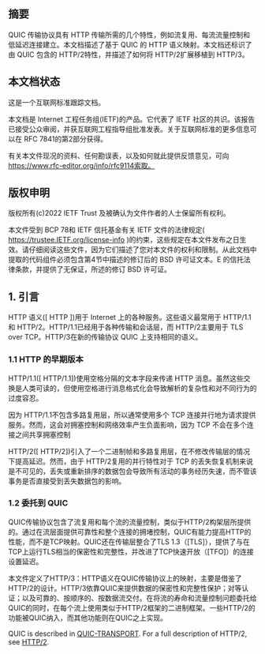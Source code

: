 ## 摘要
QUIC 传输协议具有 HTTP 传输所需的几个特性，例如流复用、每流流量控制和低延迟连接建立。本文档描述了基于 QUIC 的 HTTP 语义映射。本文档还标识了由 QUIC 包含的 HTTP/2特性，并描述了如何将 HTTP/2扩展移植到 HTTP/3。

## 本文档状态

这是一个互联网标准跟踪文档。

本文档是 Internet 工程任务组(IETF)的产品。它代表了 IETF 社区的共识。该报告已接受公众审阅，并获互联网工程指导组批准发表。关于互联网标准的更多信息可以在 RFC 7841的第2部分获得。

有关本文件现况的资料、任何勘误表，以及如何就此提供反馈意见，可向 https://www.rfc-editor.org/info/rfc9114索取。

## 版权申明

版权所有(c)2022 IETF Trust 及被确认为文件作者的人士保留所有权利。

本文件受到 BCP 78和 IETF 信托基金有关 IETF 文件的法律规定( https://trustee.IETF.org/license-info )的约束，这些规定在本文件发布之日生效。请仔细阅读这些文件，因为它们描述了您对本文件的权利和限制。从此文档中提取的代码组件必须包含第4节中描述的修订后的 BSD 许可证文本。E 的信托法律条款，并提供了无保证，所述的修订 BSD 许可证。


## 1. 引言

HTTP 语义([ HTTP ])用于 Internet 上的各种服务。这些语义最常用于 HTTP/1.1和 HTTP/2。HTTP/1.1已经用于各种传输和会话层，而 HTTP/2主要用于 TLS over TCP。HTTP/3在新的传输协议 QUIC 上支持相同的语义。

### 1.1 HTTP 的早期版本

HTTP/1.1([ HTTP/1.1])使用空格分隔的文本字段来传递 HTTP 消息。虽然这些交换是人类可读的，但使用空格进行消息格式化会导致解析的复杂性和对不同行为的过度容忍。

因为 HTTP/1.1不包含多路复用层，所以通常使用多个 TCP 连接并行地为请求提供服务。然而，这会对拥塞控制和网络效率产生负面影响，因为 TCP 不会在多个连接之间共享拥塞控制

HTTP/2([ HTTP/2])引入了一个二进制帧和多路复用层，在不修改传输层的情况下提高延迟。然而，由于 HTTP/2复用的并行特性对于 TCP 的丢失恢复机制来说是不可见的，丢失或重新排序的数据包会导致所有活动的事务经历失速，而不管该事务是否直接受到丢失数据包的影响。

### 1.2 委托到 QUIC

QUIC传输协议包含了流复用和每个流的流量控制，类似于HTTP/2构架层所提供的。通过在流层面提供可靠性和整个连接的拥堵控制，QUIC有能力提高HTTP的性能，而不是TCP映射。QUIC还在传输层整合了TLS 1.3（[TLS]），提供了与在TCP上运行TLS相当的保密性和完整性，并改进了TCP快速开放（[TFO]）的连接设置延迟。

本文件定义了HTTP/3：HTTP语义在QUIC传输协议上的映射，主要是借鉴了HTTP/2的设计。HTTP/3依靠QUIC来提供数据的保密性和完整性保护；对等认证；以及可靠的、按顺序的、按数据流交付。在将流的寿命和流量控制问题委托给QUIC的同时，在每个流上使用类似于HTTP/2框架的二进制框架。一些HTTP/2的功能被QUIC纳入，而其他功能则在QUIC之上实现。

QUIC is described in [QUIC-TRANSPORT](https://www.rfc-editor.org/rfc/rfc9114.html#QUIC-TRANSPORT). For a full description of HTTP/2, see [HTTP/2](https://www.rfc-editor.org/rfc/rfc9114.html#RFC9113).




